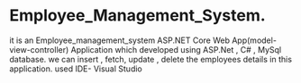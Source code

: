 # Employee_Management_System.
it is an Employee_management_system ASP.NET Core Web App(model-view-controller) Application which developed using ASP.Net , C# , MySql database. we can insert , fetch, update , delete the employees details in this application. used IDE- Visual Studio
